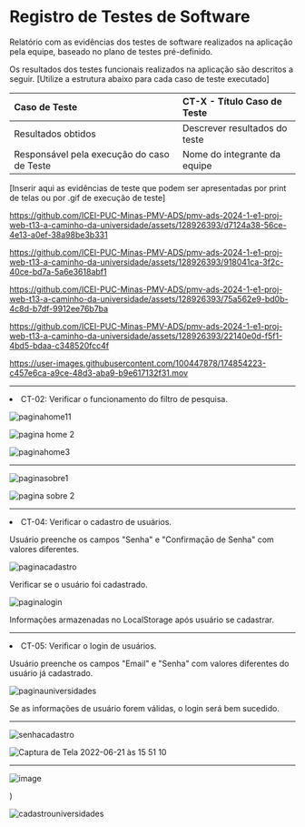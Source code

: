 # Registro de Testes de Software

Relatório com as evidências dos testes de software realizados na aplicação pela equipe, baseado no plano de testes pré-definido.

Os resultados dos testes funcionais realizados na aplicação são descritos a seguir. [Utilize a estrutura abaixo para cada caso de teste executado]

|Caso de Teste    | CT-X - Título Caso de Teste |
|:---|:---|
| Resultados obtidos | Descrever resultados do teste  |
| Responsável pela execução do caso de Teste | Nome do integrante da equipe |

[Inserir aqui as evidências de teste que podem ser apresentadas por print de telas ou por .gif de execução de teste]


https://github.com/ICEI-PUC-Minas-PMV-ADS/pmv-ads-2024-1-e1-proj-web-t13-a-caminho-da-universidade/assets/128926393/d7124a38-56ce-4e13-a0ef-38a98be3b331

https://github.com/ICEI-PUC-Minas-PMV-ADS/pmv-ads-2024-1-e1-proj-web-t13-a-caminho-da-universidade/assets/128926393/918041ca-3f2c-40ce-bd7a-5a6e3618abf1

https://github.com/ICEI-PUC-Minas-PMV-ADS/pmv-ads-2024-1-e1-proj-web-t13-a-caminho-da-universidade/assets/128926393/75a562e9-bd0b-4c8d-b7df-9912ee76b7ba

https://github.com/ICEI-PUC-Minas-PMV-ADS/pmv-ads-2024-1-e1-proj-web-t13-a-caminho-da-universidade/assets/128926393/22140e0d-f5f1-4bd5-bdaa-c348520fcc4f


https://user-images.githubusercontent.com/100447878/174854223-c457e6ca-a9ce-48d3-aba9-b9e617132f31.mov

  </li>
  <hr>
  
  <li> CT-02: Verificar o funcionamento do filtro de pesquisa.



    
![paginahome11](https://github.com/ICEI-PUC-Minas-PMV-ADS/pmv-ads-2024-1-e1-proj-web-t13-a-caminho-da-universidade/assets/161611981/07ea702f-8146-4fb4-bb49-d3c60f9ed76c)




    
![pagina home 2](https://github.com/ICEI-PUC-Minas-PMV-ADS/pmv-ads-2024-1-e1-proj-web-t13-a-caminho-da-universidade/assets/161611981/e091b145-2081-4963-a91f-6ecc55d87dfd)


    
![paginahome3](https://github.com/ICEI-PUC-Minas-PMV-ADS/pmv-ads-2024-1-e1-proj-web-t13-a-caminho-da-universidade/assets/161611981/673bd2ab-8bc5-4b0c-ab7b-28a2c7efcb4d)

  </li>
  <hr>
  



      
![paginasobre1](https://github.com/ICEI-PUC-Minas-PMV-ADS/pmv-ads-2024-1-e1-proj-web-t13-a-caminho-da-universidade/assets/161611981/4ac34d48-c099-44f9-bfd9-0f87c6fc5137)


![pagina sobre 2](https://github.com/ICEI-PUC-Minas-PMV-ADS/pmv-ads-2024-1-e1-proj-web-t13-a-caminho-da-universidade/assets/161611981/31511676-df64-4fd7-b85b-72844896696e)



  </li>
  <hr>
  
  <li> CT-04: Verificar o cadastro de usuários.

   
   <p>Usuário preenche os campos "Senha" e "Confirmaçāo de Senha" com valores diferentes.</p>
      
  ![paginacadastro](https://github.com/ICEI-PUC-Minas-PMV-ADS/pmv-ads-2024-1-e1-proj-web-t13-a-caminho-da-universidade/assets/161611981/3afdaf12-376a-425f-9873-60ddeafafba5)

    
  </li>
  
  <p>Verificar se o usuário foi cadastrado.</p>
    
 ![paginalogin](https://github.com/ICEI-PUC-Minas-PMV-ADS/pmv-ads-2024-1-e1-proj-web-t13-a-caminho-da-universidade/assets/161611981/672932a7-de35-4123-9cd0-492646efdc1d)

    
  <p> Informações armazenadas no LocalStorage após usuário se cadastrar.</p>

  
  </li>
  <hr>
  
  <li> CT-05: Verificar o login de usuários.


  
   <p>Usuário preenche os campos "Email" e "Senha" com valores diferentes do usuário já cadastrado.</p>
  
  ![paginauniversidades](https://github.com/ICEI-PUC-Minas-PMV-ADS/pmv-ads-2024-1-e1-proj-web-t13-a-caminho-da-universidade/assets/161611981/2c8f7648-2e91-41bc-936f-7ae513df8cd4)



  <p>Se as informações de usuário forem válidas, o login será bem sucedido.</p>
  

  



  </li>
  <hr>



    

  
![senhacadastro](https://github.com/ICEI-PUC-Minas-PMV-ADS/pmv-ads-2024-1-e1-proj-web-t13-a-caminho-da-universidade/assets/161611981/25052654-4615-48fa-9c8c-20fbe0551e6e)


  
![Captura de Tela 2022-06-21 às 15 51 10](https://user-images.githubusercontent.com/100447878/174876692-ebcfba83-0af7-4449-a378-f0e8091227f4.png)  

 
  <hr>
  

  
   ![image](https://user-images.githubusercontent.com/101907319/174912389-5ad42624-397a-4ac5-b3c9-add2b13880cb.png)


  
)
  
 ![cadastrouniversidades](https://github.com/ICEI-PUC-Minas-PMV-ADS/pmv-ads-2024-1-e1-proj-web-t13-a-caminho-da-universidade/assets/161611981/31f7f26d-0f49-4e80-8b3c-282816044181)

  
 
